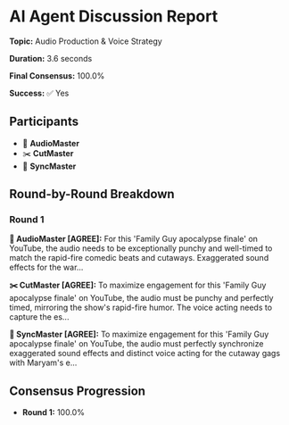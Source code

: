 # AI Agent Discussion Report

**Topic:** Audio Production & Voice Strategy

**Duration:** 3.6 seconds

**Final Consensus:** 100.0%

**Success:** ✅ Yes

## Participants

- 🎵 **AudioMaster**
- ✂️ **CutMaster**
- 🎯 **SyncMaster**

## Round-by-Round Breakdown

### Round 1

**🎵 AudioMaster [AGREE]:** For this 'Family Guy apocalypse finale' on YouTube, the audio needs to be exceptionally punchy and well-timed to match the rapid-fire comedic beats and cutaways.  Exaggerated sound effects for the war...

**✂️ CutMaster [AGREE]:** To maximize engagement for this 'Family Guy apocalypse finale' on YouTube, the audio must be punchy and perfectly timed, mirroring the show's rapid-fire humor. The voice acting needs to capture the es...

**🎯 SyncMaster [AGREE]:** To maximize engagement for this 'Family Guy apocalypse finale' on YouTube, the audio must perfectly synchronize exaggerated sound effects and distinct voice acting for the cutaway gags with Maryam's e...

## Consensus Progression

- **Round 1:** 100.0%
